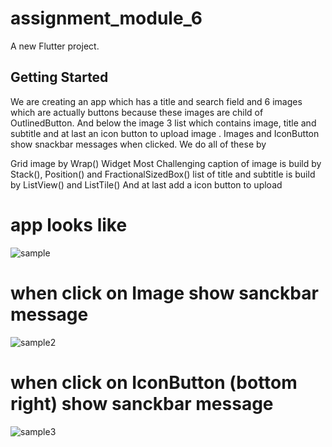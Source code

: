 # assignment_module_6

A new Flutter project.

## Getting Started
We are creating an app which has a title and search field and 6 images which are actually buttons because these images are child of OutlinedButton. And below the image 3 list which contains image, title and subtitle and at last an icon button to upload image . Images and IconButton show snackbar messages when clicked.  We do all of these by 

Grid image by Wrap() Widget
Most Challenging caption of image is build by Stack(), Position() and FractionalSizedBox()
list of title and subtitle is build by ListView() and ListTile()
And at last add a icon button to upload 

# app looks like 

![sample](https://github.com/hossain-eee/first-assignment-flutter-ostad/assets/101991583/55d2d864-1aec-48e0-9f22-d9a4070ffa6e)

# when click on Image show sanckbar message
![sample2](https://github.com/hossain-eee/first-assignment-flutter-ostad/assets/101991583/6c3f3dcd-40ad-49f8-8054-b09d9218d282)

# when click on IconButton (bottom right) show sanckbar message
![sample3](https://github.com/hossain-eee/first-assignment-flutter-ostad/assets/101991583/635b2b84-e83b-45f1-80c1-00c304c38671)
